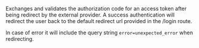 Exchanges and validates the authorization code for an access token after being redirect by the external provider.
A success authentication will redirect the user back to the default redirect url provided in the /login route.

In case of error it will include the query string `error=unexpected_error` when redirecting.
